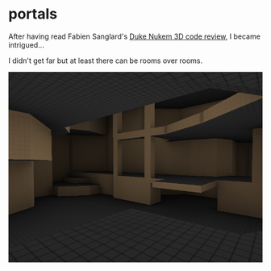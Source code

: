 # portals

After having read Fabien Sanglard's [Duke Nukem 3D code review](http://fabiensanglard.net/duke3d/), I became intrigued...

I didn't get far but at least there can be rooms over rooms.

![image](screenshot.png)
